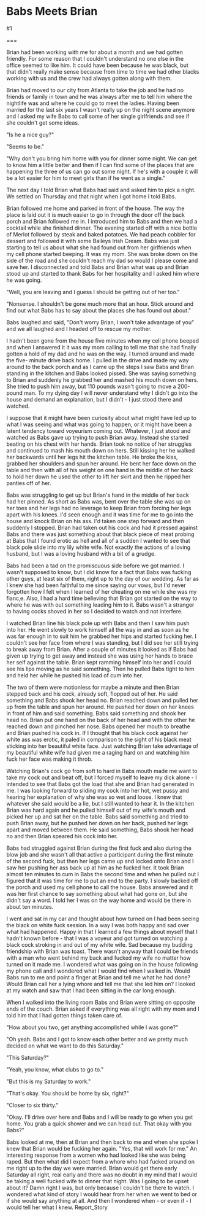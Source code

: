 Babs Meets Brian
================
#1 

 

 

===

Brian had been working with me for about a month and we had gotten friendly. For some reason that I couldn't understand no one else in the office seemed to like him. It could have been because he was black, but that didn't really make sense because from time to time we had other blacks working with us and the crew had always gotten along with them. 

 Brian had moved to our city from Atlanta to take the job and he had no friends or family in town and he was always after me to tell him where the nightlife was and where he could go to meet the ladies. Having been married for the last six years I wasn't really up on the night scene anymore and I asked my wife Babs to call some of her single girlfriends and see if she couldn't get some ideas. 

 "Is he a nice guy?" 

 "Seems to be." 

 "Why don't you bring him home with you for dinner some night. We can get to know him a little better and then if I can find some of the places that are happening the three of us can go out some night. If he's with a couple it will be a lot easier for him to meet girls than if he went as a single." 

 The next day I told Brian what Babs had said and asked him to pick a night. We settled on Thursday and that night when I got home I told Babs. 

 Brian followed me home and parked in front of the house. The way the place is laid out it is much easier to go in through the door off the back porch and Brian followed me in. I introduced him to Babs and then we had a cocktail while she finished dinner. The evening started off with a nice bottle of Merlot followed by steak and baked potatoes. We had peach cobbler for dessert and followed it with some Baileys Irish Cream. Babs was just starting to tell us about what she had found out from her girlfriends when my cell phone started beeping. It was my mom. She was broke down on the side of the road and she couldn't reach my dad so would I please come and save her. I disconnected and told Babs and Brian what was up and Brian stood up and started to thank Babs for her hospitality and I asked him where he was going. 

 "Well, you are leaving and I guess I should be getting out of her too." 

 "Nonsense. I shouldn't be gone much more that an hour. Stick around and find out what Babs has to say about the places she has found out about." 

 Babs laughed and said, "Don't worry Brian, I won't take advantage of you" and we all laughed and I headed off to rescue my mother. 

 I hadn't been gone from the house five minutes when my cell phone beeped and when I answered it it was my mom calling to tell me that she had finally gotten a hold of my dad and he was on the way. I turned around and made the five- minute drive back home. I pulled in the drive and made my way around to the back porch and as I came up the steps I saw Babs and Brian standing in the kitchen and Babs looked pissed. She was saying something to Brian and suddenly he grabbed her and mashed his mouth down on hers. She tried to push him away, but 110 pounds wasn't going to move a 200-pound man. To my dying day I will never understand why I didn't go into the house and demand an explanation, but I didn't - I just stood there and watched. 

 I suppose that it might have been curiosity about what might have led up to what I was seeing and what was going to happen, or it might have been a latent tendency toward voyeurism coming out. Whatever, I just stood and watched as Babs gave up trying to push Brian away. Instead she started beating on his chest with her hands. Brian took no notice of her struggles and continued to mash his mouth down on hers. Still kissing her he walked her backwards until her legs hit the kitchen table. He broke the kiss, grabbed her shoulders and spun her around. He bent her face down on the table and then with all of his weight on one hand in the middle of her back to hold her down he used the other to lift her skirt and then he ripped her panties off of her. 

 Babs was struggling to get up but Brian's hand in the middle of her back had her pinned. As short as Babs was, bent over the table she was up on her toes and her legs had no leverage to keep Brian from forcing her legs apart with his knees. I'd seen enough and it was time for me to go into the house and knock Brian on his ass. I'd taken one step forward and then suddenly I stopped. Brian had taken out his cock and had it pressed against Babs and there was just something about that black piece of meat probing at Babs that I found erotic as hell and all of a sudden I wanted to see that black pole slide into my lily white wife. Not exactly the actions of a loving husband, but I was a loving husband with a bit of a grudge. 

 Babs had been a tad on the promiscuous side before we got married. I wasn't supposed to know, but I did know for a fact that Babs was fucking other guys, at least six of them, right up to the day of our wedding. As far as I knew she had been faithful to me since saying our vows, but I'd never forgotten how I felt when I learned of her cheating on me while she was my fianc‚e. Also, I had a hard time believing that Brian got started on the way to where he was with out something leading him to it. Babs wasn't a stranger to having cocks shoved in her so I decided to watch and not interfere. 

 I watched Brian line his black pole up with Babs and then I saw him push into her. He went slowly to work himself all the way in and as soon as he was far enough in to suit him he grabbed her hips and started fucking her. I couldn't see her face from where I was standing, but I did see her still trying to break away from Brian. After a couple of minutes it looked as if Babs had given up trying to get away and instead she was using her hands to brace her self against the table. Brian kept ramming himself into her and I could see his lips moving as he said something. Then he pulled Babs tight to him and held her while he pushed his load of cum into her. 

 The two of them were motionless for maybe a minute and then Brian stepped back and his cock, already soft, flopped out of her. He said something and Babs shook her head no. Brian reached down and pulled her up from the table and spun her around. He pushed her down on her knees in front of him and said something. Babs said something and shook her head no. Brian put one hand on the back of her head and with the other he reached down and pinched her nose. Babs opened her mouth to breathe and Brian pushed his cock in. If I thought that his black cock against her white ass was erotic, it paled in comparison to the sight of his black meat sticking into her beautiful white face. Just watching Brian take advantage of my beautiful white wife had given me a raging hard on and watching him fuck her face was making it throb. 

 Watching Brian's cock go from soft to hard in Babs mouth made me want to take my cock out and beat off, but I forced myself to leave my dick alone - I intended to see that Babs got the load that she and Brian had generated in me. I was looking forward to sliding my cock into her hot, wet pussy and hearing her explanation of why she was so wet and loose. I knew that whatever she said would be a lie, but I still wanted to hear it. In the kitchen Brian was hard again and he pulled himself out of my wife's mouth and picked her up and sat her on the table. Babs said something and tried to push Brian away, but he pushed her down on her back, pushed her legs apart and moved between them. He said something, Babs shook her head no and then Brian speared his cock into her. 

 Babs had struggled against Brian during the first fuck and also during the blow job and she wasn't all that active a participant during the first minute of the second fuck, but then her legs came up and locked onto Brian and I saw her pushing her ass back up at him as he fucked her. It took Brian almost ten minutes to cum in Babs the second time and when he pulled out I figured that it was time for me to put an end to the party. I slowly backed off the porch and used my cell phone to call the house. Babs answered and it was her first chance to say something about what had gone on, but she didn't say a word. I told her I was on the way home and would be there in about ten minutes. 

 I went and sat in my car and thought about how turned on I had been seeing the black on white fuck session. In a way I was both happy and sad over what had happened. Happy in that I learned a few things about myself that I hadn't known before - that I was a voyeur and got turned on watching a black cock stroking in and out of my white wife. Sad because my budding friendship with Brian was toast. There wasn't anyway that I could be friends with a man who went behind my back and fucked my wife no matter how turned on it made me. I wondered what was going on in the house following my phone call and I wondered what I would find when I walked in. Would Babs run to me and point a finger at Brian and tell me what he had done? Would Brian call her a lying whore and tell me that she led him on? I looked at my watch and saw that I had been sitting in the car long enough. 

 When I walked into the living room Babs and Brian were sitting on opposite ends of the couch. Brian asked if everything was all right with my mom and I told him that I had gotten things taken care of. 

 "How about you two, get anything accomplished while I was gone?" 

 "Oh yeah. Babs and I got to know each other better and we pretty much decided on what we want to do this Saturday." 

 "This Saturday?" 

 "Yeah, you know, what clubs to go to." 

 "But this is my Saturday to work." 

 "That's okay. You should be home by six, right?" 

 "Closer to six thirty." 

 "Okay. I'll drive over here and Babs and I will be ready to go when you get home. You grab a quick shower and we can head out. That okay with you Babs?" 

 Babs looked at me, then at Brian and then back to me and when she spoke I knew that Brian would be fucking her again. "Yes, that will work for me." An interesting response from a women who had looked like she was being raped. But then what did I expect from a whore who had fucked around on me right up to the day we were married. Brian would get there early Saturday all right, real early and there was no doubt in my mind that I would be taking a well fucked wife to dinner that night. Was I going to be upset about it? Damn right I was, but only because I couldn't be there to watch. I wondered what kind of story I would hear from her when we went to bed or if she would say anything at all. And then I wondered when - or even if - I would tell her what I knew. Report_Story 
